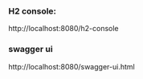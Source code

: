 ### H2 console:
http://localhost:8080/h2-console

### swagger ui
http://localhost:8080/swagger-ui.html